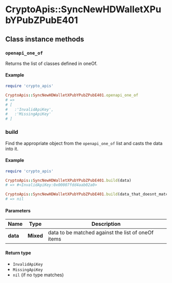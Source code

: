 # CryptoApis::SyncNewHDWalletXPubYPubZPubE401

## Class instance methods

### `openapi_one_of`

Returns the list of classes defined in oneOf.

#### Example

```ruby
require 'crypto_apis'

CryptoApis::SyncNewHDWalletXPubYPubZPubE401.openapi_one_of
# =>
# [
#   :'InvalidApiKey',
#   :'MissingApiKey'
# ]
```

### build

Find the appropriate object from the `openapi_one_of` list and casts the data into it.

#### Example

```ruby
require 'crypto_apis'

CryptoApis::SyncNewHDWalletXPubYPubZPubE401.build(data)
# => #<InvalidApiKey:0x00007fdd4aab02a0>

CryptoApis::SyncNewHDWalletXPubYPubZPubE401.build(data_that_doesnt_match)
# => nil
```

#### Parameters

| Name | Type | Description |
| ---- | ---- | ----------- |
| **data** | **Mixed** | data to be matched against the list of oneOf items |

#### Return type

- `InvalidApiKey`
- `MissingApiKey`
- `nil` (if no type matches)

